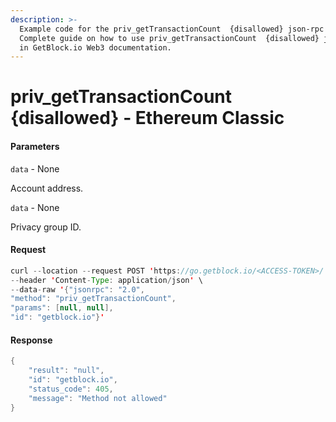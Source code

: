 ```yaml
---
description: >-
  Example code for the priv_getTransactionCount  {disallowed} json-rpc method.
  Сomplete guide on how to use priv_getTransactionCount  {disallowed} json-rpc
  in GetBlock.io Web3 documentation.
---
```


# priv\_getTransactionCount {disallowed} - Ethereum Classic

#### Parameters

`data` - None

Account address.

`data` - None

Privacy group ID.

#### Request

```java
curl --location --request POST 'https://go.getblock.io/<ACCESS-TOKEN>/' \
--header 'Content-Type: application/json' \ 
--data-raw '{"jsonrpc": "2.0",
"method": "priv_getTransactionCount",
"params": [null, null],
"id": "getblock.io"}'
```

#### Response

```java
{
    "result": "null",
    "id": "getblock.io",
    "status_code": 405,
    "message": "Method not allowed"
}
```
